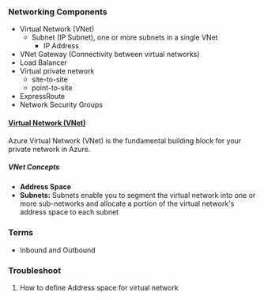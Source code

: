 ### Networking Components
- Virtual Network (VNet)
  - Subnet (IP Subnet), one or more subnets in a single VNet
    - IP Address
- VNet Gateway (Connectivity between virtual networks)
- Load Balancer 
- Virtual private network
  - site-to-site
  - point-to-site
- ExpressRoute
- Network Security Groups

#### [Virtual Network (VNet)](https://docs.microsoft.com/en-us/azure/virtual-network/virtual-networks-overview)

Azure Virtual Network (VNet) is the fundamental building block for your private network in Azure.
##### VNet Concepts
- **Address Space**
- **Subnets:** Subnets enable you to segment the virtual network into one or more sub-networks and allocate a portion of the virtual network's address space to each subnet




### Terms
- Inbound and Outbound

### Troubleshoot
1. How to define Address space for virtual network

